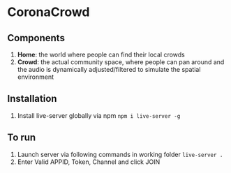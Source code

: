 # CoronaCrowd

##  Components
1. **Home**: the world where people can find their local crowds
2. **Crowd**: the actual community space, where people can pan around and the audio is dynamically adjusted/filtered to simulate the spatial environment

## Installation
1. Install live-server globally via npm `npm i live-server -g`

## To run
1. Launch server via following commands in working folder `live-server .`
2. Enter Valid APPID, Token, Channel and click JOIN
